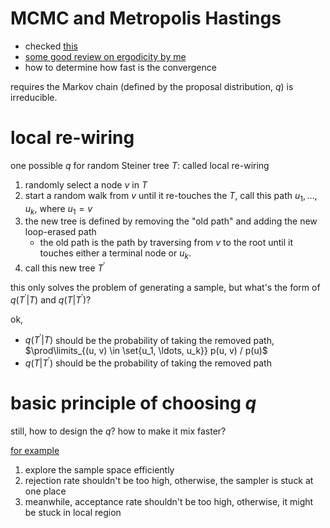 # MCMC and Metropolis Hastings

- checked [this](https://arxiv.org/pdf/1504.01896.pdf)
- [some good review on ergodicity by me](2017/august/markov-chain-coupling-stationary-distribution.md)
- how to determine how fast is the convergence

requires the Markov chain (defined by the proposal distribution, $`q`$) is irreducible. 

# local re-wiring

one possible $`q`$ for random Steiner tree $`T`$: called local re-wiring

1. randomly select a node $`v`$ in $`T`$
2. start a random walk from $`v`$ until it re-touches the $`T`$, call this path $`u_1, \ldots, u_k`$, where $`u_1 = v`$
3. the new tree is defined by removing the "old path" and adding the new loop-erased path
   - the old path is the path by traversing from $`v`$ to the root until it touches either a terminal node or $`u_k`$. 
4. call this new tree $`T^{'}`$

this only solves the problem of generating a sample, but what's the form of $`q(T^{'} | T)`$ and $`q(T | T^{'})`$?

ok, 

- $`q(T^{'} | T)`$ should be the probability of taking the removed path, $`\prod\limits_{(u, v) \in \set{u_1, \ldots, u_k}} p(u, v) / p(u)`$
- $`q(T | T^{'})`$ should be the probability of taking the removed path


# basic principle of choosing $`q`$

still, how to design the $`q`$? how to make it mix faster?

[for example](https://stats.stackexchange.com/a/100136/7259)

1. explore the sample space efficiently
2. rejection rate shouldn't be too high, otherwise, the sampler is stuck at one place
3. meanwhile, acceptance rate shouldn't be too high, otherwise, it might be stuck in local region



  

